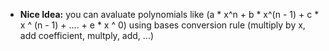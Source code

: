 - **Nice Idea:** you can avaluate polynomials like (a * x^n + b * x^(n - 1) + c * x ^ (n - 1) + .... + e * x ^ 0) using bases conversion rule (multiply by x, add coefficient, multply, add, ...)

